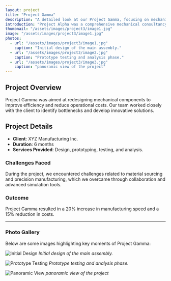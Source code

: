 ```yaml
---
layout: project
title: "Project Gamma"
description: "A detailed look at our Project Gamma, focusing on mechanical design and analysis."
introduction: "Project Alpha was a comprehensive mechanical consultancy project where we provided end-to-end solutions for our client, enhancing their manufacturing processes."
thumbnail: "/assets/images/project3/image1.jpg"
image: "/assets/images/project3/image1.jpg"
photos:
  - url: "/assets/images/project3/image1.jpg"
    caption: "Initial design of the main assembly."
  - url: "/assets/images/project3/image2.jpg"
    caption: "Prototype testing and analysis phase."
  - url: "/assets/images/project3/image3.jpg"
    caption: "panoramic view of the project"
---
```


## Project Overview
Project Gamma was aimed at redesigning mechanical components to improve efficiency and reduce operational costs. Our team worked closely with the client to identify bottlenecks and develop innovative solutions.

## Project Details
- **Client**: XYZ Manufacturing Inc.
- **Duration**: 6 months
- **Services Provided**: Design, prototyping, testing, and analysis.

### Challenges Faced
During the project, we encountered challenges related to material sourcing and precision manufacturing, which we overcame through collaboration and advanced simulation tools.

### Outcome
Project Gamma resulted in a 20% increase in manufacturing speed and a 15% reduction in costs.

---

### Photo Gallery
Below are some images highlighting key moments of Project Gamma:

![Initial Design](image1.jpg)
*Initial design of the main assembly.*

![Prototype Testing](image2.jpg)
*Prototype testing and analysis phase.*

![Panoramic View](image3.jpg)
*panoramic view of the project*
